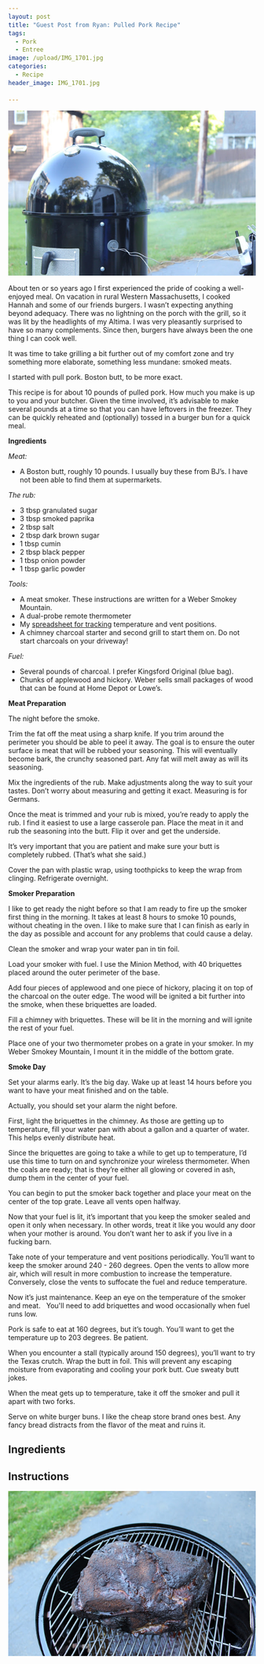 ```yaml
---
layout: post
title: "Guest Post from Ryan: Pulled Pork Recipe"
tags:
  - Pork
  - Entree
image: /upload/IMG_1701.jpg
categories:
  - Recipe
header_image: IMG_1701.jpg

---
```


![Image of Guest Post from Ryan: Pulled Pork Recipe.](/upload/IMG_1701.jpg)

About ten or so years ago I first experienced the pride of cooking a well-enjoyed meal. On vacation in rural Western Massachusetts, I cooked Hannah and some of our friends burgers. I wasn’t expecting anything beyond adequacy. There was no lightning on the porch with the grill, so it was lit by the headlights of my Altima. I was very pleasantly surprised to have so many complements. Since then, burgers have always been the one thing I can cook well.  
  
It was time to take grilling a bit further out of my comfort zone and try something more elaborate, something less mundane: smoked meats.  
  
I started with pull pork. Boston butt, to be more exact.  
  
This recipe is for about 10 pounds of pulled pork. How much you make is up to you and your butcher. Given the time involved, it’s advisable to make several pounds at a time so that you can have leftovers in the freezer. They can be quickly reheated and (optionally) tossed in a burger bun for a quick meal.  

  
**Ingredients**

_Meat:_  

-   A Boston butt, roughly 10 pounds. I usually buy these from BJ’s. I have not been able to find them at supermarkets.

  
_The rub:_  

-   3 tbsp granulated sugar
-   3 tbsp smoked paprika
-   2 tbsp salt
-   2 tbsp dark brown sugar
-   1 tbsp cumin
-   2 tbsp black pepper
-   1 tbsp onion powder
-   1 tbsp garlic powder

  
_Tools:_  

-   A meat smoker. These instructions are written for a Weber Smokey Mountain.
-   A dual-probe remote thermometer
-   My [spreadsheet for tracking](http://ryanaghdam.com/wsm-log/wsm-log.pdf) temperature and vent positions.
-   A chimney charcoal starter and second grill to start them on. Do not start charcoals on your driveway!

  
_Fuel:_  

-   Several pounds of charcoal. I prefer Kingsford Original (blue bag).
-   Chunks of applewood and hickory. Weber sells small packages of wood that can be found at Home Depot or Lowe’s.

  
**Meat Preparation**  
  
The night before the smoke.

  

Trim the fat off the meat using a sharp knife. If you trim around the perimeter you should be able to peel it away. The goal is to ensure the outer surface is meat that will be rubbed your seasoning. This will eventually become bark, the crunchy seasoned part. Any fat will melt away as will its seasoning.  
  
Mix the ingredients of the rub. Make adjustments along the way to suit your tastes. Don’t worry about measuring and getting it exact. Measuring is for Germans.  
  
Once the meat is trimmed and your rub is mixed, you’re ready to apply the rub. I find it easiest to use a large casserole pan. Place the meat in it and rub the seasoning into the butt. Flip it over and get the underside.  
  
It’s very important that you are patient and make sure your butt is completely rubbed. (That’s what she said.)  
  
Cover the pan with plastic wrap, using toothpicks to keep the wrap from clinging. Refrigerate overnight.

  
**Smoker Preparation**  
  
I like to get ready the night before so that I am ready to fire up the smoker first thing in the morning. It takes at least 8 hours to smoke 10 pounds, without cheating in the oven. I like to make sure that I can finish as early in the day as possible and account for any problems that could cause a delay.  
  
Clean the smoker and wrap your water pan in tin foil.  
  
Load your smoker with fuel. I use the Minion Method, with 40 briquettes placed around the outer perimeter of the base.  
  
Add four pieces of applewood and one piece of hickory, placing it on top of the charcoal on the outer edge. The wood will be ignited a bit further into the smoke, when these briquettes are loaded.  
  
Fill a chimney with briquettes. These will be lit in the morning and will ignite the rest of your fuel.  
  
Place one of your two thermometer probes on a grate in your smoker. In my Weber Smokey Mountain, I mount it in the middle of the bottom grate.  
  

**Smoke Day**  
  
Set your alarms early. It’s the big day. Wake up at least 14 hours before you want to have your meat finished and on the table.  
  
Actually, you should set your alarm the night before.  
  
First, light the briquettes in the chimney. As those are getting up to temperature, fill your water pan with about a gallon and a quarter of water. This helps evenly distribute heat.  
  
Since the briquettes are going to take a while to get up to temperature, I’d use this time to turn on and synchronize your wireless thermometer. When the coals are ready; that is they’re either all glowing or covered in ash, dump them in the center of your fuel.  
  
You can begin to put the smoker back together and place your meat on the center of the top grate. Leave all vents open halfway.  
  
Now that your fuel is lit, it’s important that you keep the smoker sealed and open it only when necessary. In other words, treat it like you would any door when your mother is around. You don’t want her to ask if you live in a fucking barn.  
  
Take note of your temperature and vent positions periodically. You’ll want to keep the smoker around 240 - 260 degrees. Open the vents to allow more air, which will result in more combustion to increase the temperature. Conversely, close the vents to suffocate the fuel and reduce temperature.  
  
Now it’s just maintenance. Keep an eye on the temperature of the smoker and meat.   You'll need to add briquettes and wood occasionally when fuel runs low.

  

Pork is safe to eat at 160 degrees, but it’s tough. You’ll want to get the temperature up to 203 degrees. Be patient.  
  
When you encounter a stall (typically around 150 degrees), you’ll want to try the Texas crutch. Wrap the butt in foil. This will prevent any escaping moisture from evaporating and cooling your pork butt. Cue sweaty butt jokes.  
  
When the meat gets up to temperature, take it off the smoker and pull it apart with two forks.  
  
Serve on white burger buns. I like the cheap store brand ones best. Any fancy bread distracts from the flavor of the meat and ruins it.

## Ingredients



## Instructions







![Image of Guest Post from Ryan: Pulled Pork Recipe.](/upload/IMG_1711.jpg)
